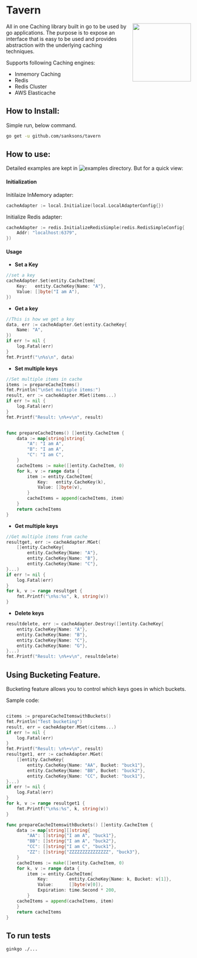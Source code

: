 # Tavern
<img align="right" width="159px" src="http://sanksons.com/techimages/tavern.jpg">


All in one Caching library built in go to be used by go applications. The purpose is to expose an interface that is easy to be used and provides abstraction with the underlying caching techniques.

Supports following Caching engines:
- Inmemory Caching
- Redis
- Redis Cluster
- AWS Elasticache

## How to Install:

Simple run, below command.

```bash
go get -u github.com/sanksons/tavern
```
## How to use:

Detailed examples are kept in ![examples](https://github.com/sanksons/tavern/tree/master/examples) directory. But for a quick view: 

#### Initialization

Initilaize InMemory adapter:
```go
cacheAdapter := local.Initialize(local.LocalAdapterConfig{})
```
Initialize Redis adapter:
```go
cacheAdapter := redis.InitializeRedisSimple(redis.RedisSimpleConfig{
    Addr: "localhost:6379",
})
```
#### Usage

- **Set a Key**
```go
//set a key
cacheAdapter.Set(entity.CacheItem{
    Key:   entity.CacheKey{Name: "A"},
    Value: []byte("I am A"),
})
```
- **Get a key**
```go
//This is how we get a key
data, err := cacheAdapter.Get(entity.CacheKey{
    Name: "A",
})
if err != nil {
    log.Fatal(err)
}
fmt.Printf("\n%s\n", data)
```
- **Set multiple keys**

```go
//Set multiple items in cache
items := prepareCacheItems()
fmt.Println("\nSet multiple items:")
result, err := cacheAdapter.MSet(items...)
if err != nil {
    log.Fatal(err)
}
fmt.Printf("Result: \n%+v\n", result)


func prepareCacheItems() []entity.CacheItem {
    data := map[string]string{
        "A": "I am A",
        "B": "I am A",
        "C": "I am C",
    }
    cacheItems := make([]entity.CacheItem, 0)
    for k, v := range data {
        item := entity.CacheItem{
            Key:   entity.CacheKey(k),
            Value: []byte(v),
        }
        cacheItems = append(cacheItems, item)
    }
    return cacheItems
}
```
- **Get multiple keys**
```go
//Get multiple items from cache
resultget, err := cacheAdapter.MGet(
    []entity.CacheKey{
        entity.CacheKey{Name: "A"},
        entity.CacheKey{Name: "B"},
        entity.CacheKey{Name: "C"},
}...)
if err != nil {
    log.Fatal(err)
}
for k, v := range resultget {
    fmt.Printf("\n%s:%s", k, string(v))
}
```
- **Delete keys**
```go
resultdelete, err := cacheAdapter.Destroy([]entity.CacheKey{
    entity.CacheKey{Name: "A"},
    entity.CacheKey{Name: "B"},
    entity.CacheKey{Name: "C"},
    entity.CacheKey{Name: "G"},
}...)
fmt.Printf("Result: \n%+v\n", resultdelete)
```
## Using Bucketing Feature.

Bucketing feature allows you to control which keys goes in which buckets.

Sample code:
```go

citems := prepareCacheItemswithBuckets()
fmt.Println("Test bucketing")
result, err = cacheAdapter.MSet(citems...)
if err != nil {
    log.Fatal(err)
}
fmt.Printf("Result: \n%+v\n", result)
resultget1, err := cacheAdapter.MGet(
    []entity.CacheKey{
        entity.CacheKey{Name: "AA", Bucket: "buck1"},
        entity.CacheKey{Name: "BB", Bucket: "buck2"},
        entity.CacheKey{Name: "CC", Bucket: "buck1"},
}...)
if err != nil {
    log.Fatal(err)
}
for k, v := range resultget1 {
    fmt.Printf("\n%s:%s", k, string(v))
}

func prepareCacheItemswithBuckets() []entity.CacheItem {
    data := map[string][]string{
        "AA": []string{"I am A", "buck1"},
        "BB": []string{"I am A", "buck2"},
        "CC": []string{"I am C", "buck1"},
        "ZZ": []string{"ZZZZZZZZZZZZZZZ", "buck3"},
    }
    cacheItems := make([]entity.CacheItem, 0)
    for k, v := range data {
        item := entity.CacheItem{
            Key:        entity.CacheKey{Name: k, Bucket: v[1]},
            Value:      []byte(v[0]),
            Expiration: time.Second * 200,
        }
    cacheItems = append(cacheItems, item)
    }
    return cacheItems
}
```
## To run tests
```
ginkgo ./...
```
